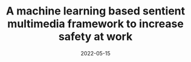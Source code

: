 ---
title: 'A machine learning based sentient multimedia framework to increase safety at work'
collection: publications
permalink: /publication/2022-Multimedia Tools and Applications-A-machine.md
excerpt: 'G. Bonifazi, E. Corradini, D. Ursino, L. Virgili, E. Anceschi, M.C. De Donato'
date: 2022-05-15
venue: 'Multimedia Tools and Applications'
link: 'https://doi.org/10.1007/s11042-021-10984-z'
location: 'DII, Polytechnic University of Marche; Gruppo Filippetti S.p.A.'
---